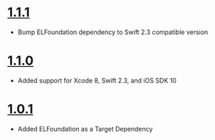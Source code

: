 # [1.1.1](https://github.com/Electrode-iOS/ELDispatch/releases/tag/v1.1.1)

- Bump ELFoundation dependency to Swift 2.3 compatible version

# [1.1.0](https://github.com/Electrode-iOS/ELDispatch/releases/tag/v1.1.0)

- Added support for Xcode 8, Swift 2.3, and iOS SDK 10

# [1.0.1](https://github.com/Electrode-iOS/ELDispatch/releases/tag/v1.0.1)

- Added ELFoundation as a Target Dependency
